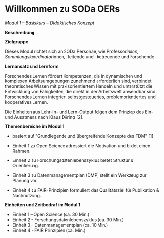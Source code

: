 <!--

author: Canan Hastik  
email:    
version:  v1
language: DE

icon:     https://raw.githubusercontent.com/chastik/Beratung_Dateityp_Bild/refs/heads/main/SODa-Logo_full.svg
link:     https://raw.githubusercontent.com/chastik/Beratung/refs/heads/main/soda.css

comment:  WissKi SODA OERs

-->

# Willkommen zu SODa OERs 

*Modul 1 – Basiskurs – Didaktisches Konzept*

**Beschreibung**



**Zielgruppe**

Dieses Modul richtet sich an SODa Personae, wie Professor*innen, Sammlungskoordinator*innen, -leitende und -betreuende und Forschende.

**Lernansatz und Lernform**

Forschendes Lernen fördert Kompetenzen, die in dynamischen und komplexen Arbeitsumgebungen zunehmend erforderlich sind, verbindet theoretisches Wissen mit praxisorientiertem Handeln und unterstützt die Entwicklung von Fähigkeiten, die direkt in der Arbeitswelt anwendbar sind. Forschendes Lernen integriert selbstgesteuertes, problemorientiertes und kooperatives Lernen.

Die Einheiten aus Lehr-In- und Lern-Output
folgen dem Prinziep des Ein- und Ausatmens nach Klaus Döring [2].

**Themenbereiche im Modul 1**

- basiert auf "Grundlegende und übergreifende Konzepte des FDM" [1]

 - Einheit 1 zu Open Science adressiert die Motivation und bildet einen Rahmen.
 - Einheit 2 zu Forschungsdatenlebenszyklus bietet Struktur & Orientierung.
 - Einheit 3 zu Datenmanagementplan (DMP) stellt ein Werkzeug zur Planung vor.
 - Einheit 4 zu FAIR-Prinzipien formuliert das Qualitätsziel für Publikation & Nachnutzung.

**Einheiten und Zeitbedraf im Modul 1**

- Einheit 1 – Open Science (ca. 30 Min.)
- Einheit 2 – Forschungsdatenlebenszyklus (ca. 30 Min.)
- Einheit 3 – Datenmanagementplan (ca. 10 Min.)
- Einheit 4 - FAIR Prinzipien (ca. Min.)


